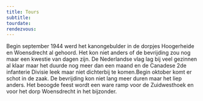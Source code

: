 ```yaml
---
title: Tours
subtitle:
tourdate:
rendezvous:
---
```


Begin september 1944 werd het kanongebulder in de dorpjes Hoogerheide en Woensdrecht al gehoord. Het kon niet anders of de bevrijding zou nog maar een kwestie van dagen zijn. De Nederlandse vlag lag bij veel gezinnen al klaar maar het duurde nog meer dan een maand en de Canadese 2de infanterie Divisie leek maar niet dichterbij te komen.Begin oktober komt er schot in de zaak. De bevrijding kon niet lang meer duren maar het liep anders. Het beoogde feest wordt een ware ramp voor de Zuidwesthoek en voor het dorp Woensdrecht in het bijzonder.